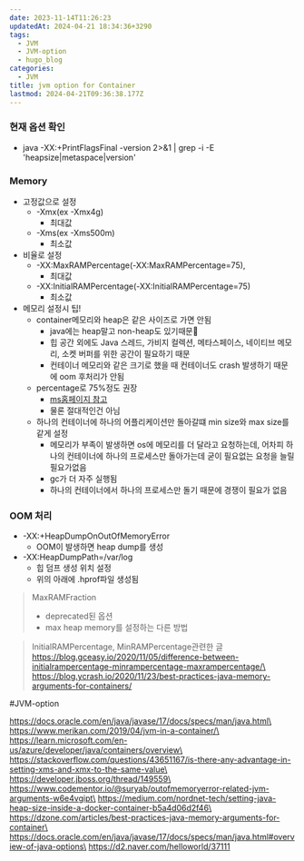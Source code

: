 ```yaml
---
date: 2023-11-14T11:26:23
updatedAt: 2024-04-21 18:34:36+3290
tags:
  - JVM
  - JVM-option
  - hugo_blog
categories:
  - JVM
title: jvm option for Container
lastmod: 2024-04-21T09:36:38.177Z
---
```

### 현재 옵션 확인

* java -XX:+PrintFlagsFinal -version 2>&1 | grep -i -E 'heapsize|metaspace|version'

### Memory

* 고정값으로 설정
  * -Xmx(ex -Xmx4g)
    * 최대값
  * -Xms(ex -Xms500m)
    * 최소값
* 비율로 설정
  * -XX:MaxRAMPercentage(-XX:MaxRAMPercentage=75),
    * 최대값
  * -XX:InitialRAMPercentage(-XX:InitialRAMPercentage=75)
    * 최소값
* 메모리 설정시 팁!
  * container메모리와 heap은 같은 사이즈로 가면 안됨
    * java에는 heap말고 non-heap도 있기때문
    * 힙 공간 외에도 Java 스레드, 가비지 컬렉션, 메타스페이스, 네이티브 메모리, 소켓 버퍼를 위한 공간이 필요하기 때문
    * 컨테이너 메모리와 같은 크기로 했을 때 컨테이너도 crash 발생하기 때문에 oom 후처리가 안됨
  * percentage로 75%정도 권장
    * [ms홈페이지 참고](https://learn.microsoft.com/en-us/azure/developer/java/containers/overview)
    * 물론 절대적인건 아님
  * 하나의 컨테이너에 하나의 어플리케이션만 돌아갈떄 min size와 max size를 같게 설정
    * 메모리가 부족이 발생하면 os에 메모리를 더 달라고 요청하는데, 어차피 하나의 컨테이너에 하나의 프로세스만 돌아가는데 굳이 필요없는 요청을 늘릴 필요가없음
    * gc가 더 자주 실행됨
    * 하나의 컨테이너에서 하나의 프로세스만 돌기 때문에 경쟁이 필요가 없음

### OOM 처리

* -XX:+HeapDumpOnOutOfMemoryError
  * OOM이 발생하면 heap dump를 생성
* -XX:HeapDumpPath=/var/log
  * 힙 덤프 생성 위치 설정
  * 위의 아래에 .hprof파일 생성됨

> MaxRAMFraction
>
> * deprecated된 옵션
> * max heap memory를 설정하는 다른 방법

> InitialRAMPercentage, MinRAMPercentage관련한 글\
> https://blog.gceasy.io/2020/11/05/difference-between-initialrampercentage-minrampercentage-maxrampercentage/\
> https://blog.ycrash.io/2020/11/23/best-practices-java-memory-arguments-for-containers/

\#JVM-option

https://docs.oracle.com/en/java/javase/17/docs/specs/man/java.html\
https://www.merikan.com/2019/04/jvm-in-a-container/\
https://learn.microsoft.com/en-us/azure/developer/java/containers/overview\
https://stackoverflow.com/questions/43651167/is-there-any-advantage-in-setting-xms-and-xmx-to-the-same-value\
https://developer.jboss.org/thread/149559\
https://www.codementor.io/@suryab/outofmemoryerror-related-jvm-arguments-w6e4vgipt\
https://medium.com/nordnet-tech/setting-java-heap-size-inside-a-docker-container-b5a4d06d2f46\
https://dzone.com/articles/best-practices-java-memory-arguments-for-container\
https://docs.oracle.com/en/java/javase/17/docs/specs/man/java.html#overview-of-java-options\
https://d2.naver.com/helloworld/37111
